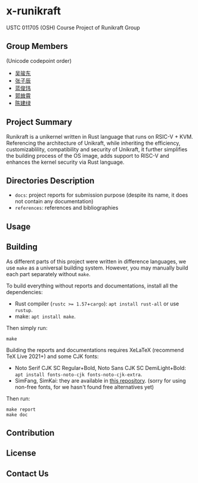 # x-runikraft

USTC 011705 (OSH) Course Project of Runikraft Group

## Group Members

(Unicode codepoint order)
- [吴骏东](https://github.com/wintermelon008)
- [张子辰](https://github.com/WCIofQMandRA)
- [蓝俊玮](https://github.com/Lan13)
- [郭耸霄](https://github.com/gsxgoldenlegendary)
- [陈建绿](https://github.com/hanhainebula)

## Project Summary

<!--本人水平有限，这段翻译得很烂-->Runikraft is a unikernel written in Rust language that runs on RSIC-V + KVM. Referencing the architecture of  Unikraft<!--reference应该是人的动作，不过中文原文也是这么写的-->, while inheriting the efficiency, customizablility, compatibility and security of Unikraft, it further simplifies the building process of the OS image, adds support to RISC-V and enhances the kernel security via Rust language.

## Directories Description

- `docs`: project reports for submission purpose (despite its name, it does not contain any documentation)
- `references`: references and bibliographies

 ## Usage

## Building

As different parts of this project were written in difference languages, we use `make` as a universal building system. However, you may manually build each part separately without `make`. 

To build everything without reports and documentations, install all the dependencies:

- Rust compiler (`rustc >= 1.57`+`cargo`): `apt install rust-all` or use `rustup`.
- make: `apt install make`.

Then simply run:

```
make
```

Building the reports and documentations requires XeLaTeX (recommend TeX Live 2021+) and some CJK fonts:

- Noto Serif CJK SC Regular+Bold, Noto Sans CJK SC DemiLight+Bold: `apt install fonts-noto-cjk fonts-noto-cjk-extra`.
- SimFang, SimKai: they are available in [this repository](https://github.com/Halfish/lstm-ctc-ocr/tree/master/fonts). (sorry for using non-free fonts, for we hasn't found free alternatives yet)

Then run:

```
make report
make doc
```

## Contribution

## License

## Contact Us


